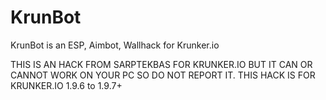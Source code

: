 # KrunBot
KrunBot is an ESP, Aimbot, Wallhack for Krunker.io

THIS IS AN HACK FROM SARPTEKBAS FOR KRUNKER.IO BUT IT CAN OR CANNOT WORK ON YOUR PC SO DO NOT REPORT IT. THIS HACK IS FOR KRUNKER.IO 1.9.6 to 1.9.7+
